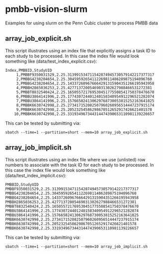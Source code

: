 # pmbb-vision-slurm
Examples for using slurm on the Penn Cubic cluster to process PMBB data

## array_job_explicit.sh 
This script illustrates using an index file that explicitly assigns a task ID to each study to be processed. In this case the index file would look something like (data/test_index_explicit.csv):
```
Index,PMBBID,StudyUID
     1,PMBBF9350031529,2.25.313991534711542874945730579142217377317
     2,PMBBG4238204654,2.25.30459592654112269811486289875194096760
     3,PMBBG4238204654,2.25.143372609676664291315904351266195943958
     4,PMBBH2865036253,2.25.42771372005469031302627988466531272381
     5,PMBBT8832540424,2.25.165055721769530451775508541750378476670
     6,PMBBU3864141996,2.25.177430724401240158340954912296521282074
     7,PMBBU3864141996,2.25.157665824130629768730053815252163641825
     8,PMBBK6630742998,2.25.273417152082507960260956514447237915174
     9,PMBBK6630742998,2.25.20523254586298670512652917426621401578
    10,PMBBK6630742998,2.25.331934967344314474390653110981139226657
```
This can be tested by submitting via:
```
sbatch --time=1 --partition=short --mem=10 array_job_explicit.sh
```

## array_job_implicit.sh 
This script illustrates using an index file where we use (unlisted) row numbers to associate with the task ID for each study to be processed. In this case the index file would look something like (data/test_index_implicit.csv):
```
PMBBID,StudyUID
PMBBF9350031529,2.25.313991534711542874945730579142217377317
PMBBG4238204654,2.25.30459592654112269811486289875194096760
PMBBG4238204654,2.25.143372609676664291315904351266195943958
PMBBH2865036253,2.25.42771372005469031302627988466531272381
PMBBT8832540424,2.25.165055721769530451775508541750378476670
PMBBU3864141996,2.25.177430724401240158340954912296521282074
PMBBU3864141996,2.25.157665824130629768730053815252163641825
PMBBK6630742998,2.25.273417152082507960260956514447237915174
PMBBK6630742998,2.25.20523254586298670512652917426621401578
PMBBK6630742998,2.25.331934967344314474390653110981139226657
```
This can be tested by submitting via:
```
sbatch --time=1 --partition=short --mem=10 array_job_implicit.sh
```
